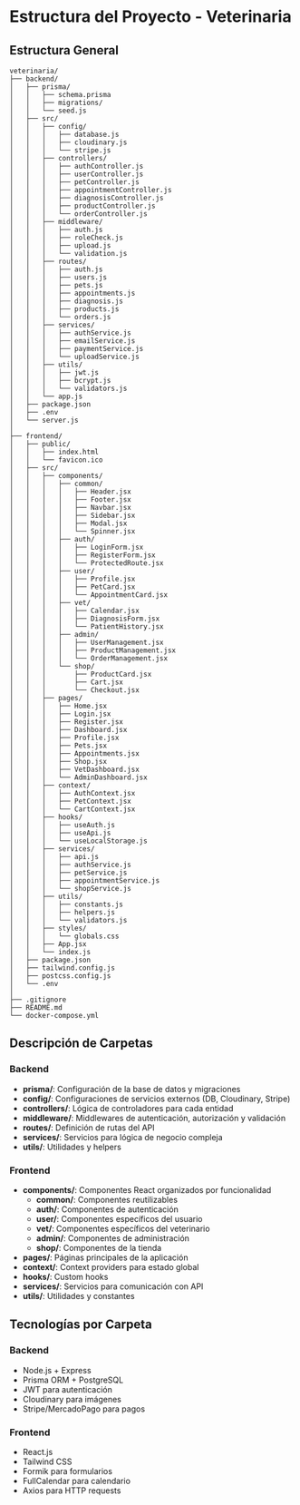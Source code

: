 # Estructura del Proyecto - Veterinaria

## Estructura General
```
veterinaria/
├── backend/
│   ├── prisma/
│   │   ├── schema.prisma
│   │   ├── migrations/
│   │   └── seed.js
│   ├── src/
│   │   ├── config/
│   │   │   ├── database.js
│   │   │   ├── cloudinary.js
│   │   │   └── stripe.js
│   │   ├── controllers/
│   │   │   ├── authController.js
│   │   │   ├── userController.js
│   │   │   ├── petController.js
│   │   │   ├── appointmentController.js
│   │   │   ├── diagnosisController.js
│   │   │   ├── productController.js
│   │   │   └── orderController.js
│   │   ├── middleware/
│   │   │   ├── auth.js
│   │   │   ├── roleCheck.js
│   │   │   ├── upload.js
│   │   │   └── validation.js
│   │   ├── routes/
│   │   │   ├── auth.js
│   │   │   ├── users.js
│   │   │   ├── pets.js
│   │   │   ├── appointments.js
│   │   │   ├── diagnosis.js
│   │   │   ├── products.js
│   │   │   └── orders.js
│   │   ├── services/
│   │   │   ├── authService.js
│   │   │   ├── emailService.js
│   │   │   ├── paymentService.js
│   │   │   └── uploadService.js
│   │   ├── utils/
│   │   │   ├── jwt.js
│   │   │   ├── bcrypt.js
│   │   │   └── validators.js
│   │   └── app.js
│   ├── package.json
│   ├── .env
│   └── server.js
│
├── frontend/
│   ├── public/
│   │   ├── index.html
│   │   └── favicon.ico
│   ├── src/
│   │   ├── components/
│   │   │   ├── common/
│   │   │   │   ├── Header.jsx
│   │   │   │   ├── Footer.jsx
│   │   │   │   ├── Navbar.jsx
│   │   │   │   ├── Sidebar.jsx
│   │   │   │   ├── Modal.jsx
│   │   │   │   └── Spinner.jsx
│   │   │   ├── auth/
│   │   │   │   ├── LoginForm.jsx
│   │   │   │   ├── RegisterForm.jsx
│   │   │   │   └── ProtectedRoute.jsx
│   │   │   ├── user/
│   │   │   │   ├── Profile.jsx
│   │   │   │   ├── PetCard.jsx
│   │   │   │   └── AppointmentCard.jsx
│   │   │   ├── vet/
│   │   │   │   ├── Calendar.jsx
│   │   │   │   ├── DiagnosisForm.jsx
│   │   │   │   └── PatientHistory.jsx
│   │   │   ├── admin/
│   │   │   │   ├── UserManagement.jsx
│   │   │   │   ├── ProductManagement.jsx
│   │   │   │   └── OrderManagement.jsx
│   │   │   └── shop/
│   │   │       ├── ProductCard.jsx
│   │   │       ├── Cart.jsx
│   │   │       └── Checkout.jsx
│   │   ├── pages/
│   │   │   ├── Home.jsx
│   │   │   ├── Login.jsx
│   │   │   ├── Register.jsx
│   │   │   ├── Dashboard.jsx
│   │   │   ├── Profile.jsx
│   │   │   ├── Pets.jsx
│   │   │   ├── Appointments.jsx
│   │   │   ├── Shop.jsx
│   │   │   ├── VetDashboard.jsx
│   │   │   └── AdminDashboard.jsx
│   │   ├── context/
│   │   │   ├── AuthContext.jsx
│   │   │   ├── PetContext.jsx
│   │   │   └── CartContext.jsx
│   │   ├── hooks/
│   │   │   ├── useAuth.js
│   │   │   ├── useApi.js
│   │   │   └── useLocalStorage.js
│   │   ├── services/
│   │   │   ├── api.js
│   │   │   ├── authService.js
│   │   │   ├── petService.js
│   │   │   ├── appointmentService.js
│   │   │   └── shopService.js
│   │   ├── utils/
│   │   │   ├── constants.js
│   │   │   ├── helpers.js
│   │   │   └── validators.js
│   │   ├── styles/
│   │   │   └── globals.css
│   │   ├── App.jsx
│   │   └── index.js
│   ├── package.json
│   ├── tailwind.config.js
│   ├── postcss.config.js
│   └── .env
│
├── .gitignore
├── README.md
└── docker-compose.yml
```

## Descripción de Carpetas

### Backend
- **prisma/**: Configuración de la base de datos y migraciones
- **config/**: Configuraciones de servicios externos (DB, Cloudinary, Stripe)
- **controllers/**: Lógica de controladores para cada entidad
- **middleware/**: Middlewares de autenticación, autorización y validación
- **routes/**: Definición de rutas del API
- **services/**: Servicios para lógica de negocio compleja
- **utils/**: Utilidades y helpers

### Frontend
- **components/**: Componentes React organizados por funcionalidad
  - **common/**: Componentes reutilizables
  - **auth/**: Componentes de autenticación
  - **user/**: Componentes específicos del usuario
  - **vet/**: Componentes específicos del veterinario
  - **admin/**: Componentes de administración
  - **shop/**: Componentes de la tienda
- **pages/**: Páginas principales de la aplicación
- **context/**: Context providers para estado global
- **hooks/**: Custom hooks
- **services/**: Servicios para comunicación con API
- **utils/**: Utilidades y constantes

## Tecnologías por Carpeta

### Backend
- Node.js + Express
- Prisma ORM + PostgreSQL
- JWT para autenticación
- Cloudinary para imágenes
- Stripe/MercadoPago para pagos

### Frontend
- React.js
- Tailwind CSS
- Formik para formularios
- FullCalendar para calendario
- Axios para HTTP requests